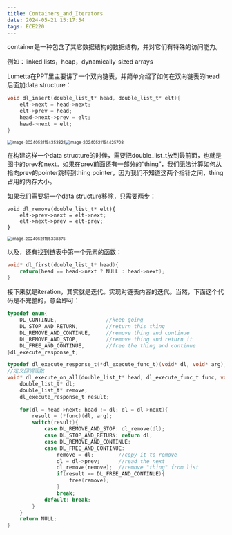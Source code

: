 ```yaml
---
title: Containers_and_Iterators
date: 2024-05-21 15:17:54
tags: ECE220
---
```


container是一种包含了其它数据结构的数据结构，并对它们有特殊的访问能力。

例如：linked lists，heap，dynamically-sized arrays

Lumetta在PPT里主要讲了一个双向链表，并简单介绍了如何在双向链表的head后面加data structure：

```c
void dl_insert(double_list_t* head, double_list_t* elt){
    elt->next = head->next;
    elt->prev = head;
    head->next->prev = elt;
    head->next = elt;
}
```

<img src="Containers-and-Iterators.assets/image-20240521154353821.png" alt="image-20240521154353821" style="zoom: 67%;" /><img src="Containers-and-Iterators.assets/image-20240521154425708.png" alt="image-20240521154425708" style="zoom: 67%;" />

在构建这样一个data structure的时候，需要把double_list_t放到最前面，也就是图中的prev和next。如果在prev前面还有一部分的“thing”，我们无法计算如何从指向prev的pointer跳转到thing pointer，因为我们不知道这两个指针之间，thing占用的内存大小。

如果我们需要将一个data structure移除，只需要两步：

```
void dl_remove(double_list_t* elt){
	elt->prev->next = elt->next;
	elt->next->prev = elt-prev;
}
```

<img src="Containers-and-Iterators.assets/image-20240521155338375.png" alt="image-20240521155338375" style="zoom:67%;" />

以及，还有找到链表中第一个元素的函数：

```c
void* dl_first(double_list_t* head){
	return(head == head->next ? NULL : head->next);
}
```

接下来就是iteration，其实就是迭代。实现对链表内容的迭代。当然，下面这个代码是不完整的，意会即可：

```c
typedef enum{
	DL_CONTINUE,				//keep going
	DL_STOP_AND_RETURN,			//return this thing
	DL_REMOVE_AND_CONTINUE,		//remove thing and continue
	DL_REMOVE_AND_STOP,			//remove thing and return it
	DL_FREE_AND_CONTINUE,		//free the thing and continue
}dl_execute_response_t;

typedef dl_execute_response_t(*dl_execute_func_t)(void* dl, void* arg);
//定义回调函数
void* dl_execute_on_all(double_list_t* head, dl_execute_func_t func, void* arg){
    double_list_t* dl;
    double_list_t* remove;
    dl_execute_response_t result;
    
    for(dl = head->next; head != dl; dl = dl->next){
        result = (*func)(dl, arg);
        switch(result){
            case DL_REMOVE_AND_STOP: dl_remove(dl);
            case DL_STOP_AND_RETURN: return dl;
            case DL_REMOVE_AND_CONTINUE:
            case DL_FREE_AND_CONTINUE:
                remove = dl;		//copy it to remove
                dl = dl->prev;		//read the next
                dl_remove(remove);	//remove "thing" from list
                if(result == DL_FREE_AND_CONTINUE){
                    free(remove);
                }
                break;
            default: break;
        }
    }
    return NULL;
}
```

